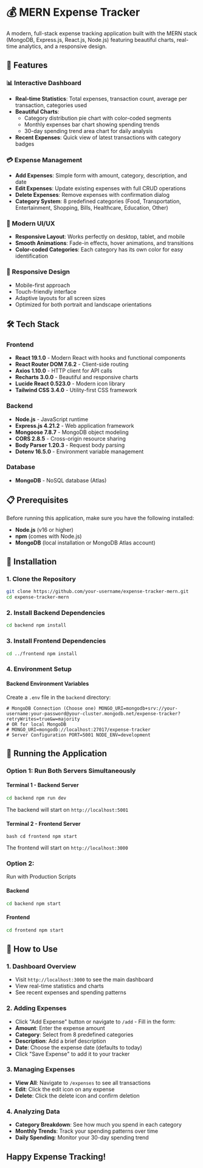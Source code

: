 # 💰 MERN Expense Tracker

A modern, full-stack expense tracking application built with the MERN stack (MongoDB, Express.js, React.js, Node.js) featuring beautiful charts, real-time analytics, and a responsive design.


## 🚀 Features

### 📊 Interactive Dashboard
- **Real-time Statistics**: Total expenses, transaction count, average per transaction, categories used
- **Beautiful Charts**:
  - Category distribution pie chart with color-coded segments
  - Monthly expenses bar chart showing spending trends
  - 30-day spending trend area chart for daily analysis
- **Recent Expenses**: Quick view of latest transactions with category badges

### 💳 Expense Management
- **Add Expenses**: Simple form with amount, category, description, and date
- **Edit Expenses**: Update existing expenses with full CRUD operations
- **Delete Expenses**: Remove expenses with confirmation dialog
- **Category System**: 8 predefined categories (Food, Transportation, Entertainment, Shopping, Bills, Healthcare, Education, Other)

### 🎨 Modern UI/UX
- **Responsive Layout**: Works perfectly on desktop, tablet, and mobile
- **Smooth Animations**: Fade-in effects, hover animations, and transitions
- **Color-coded Categories**: Each category has its own color for easy identification

### 📱 Responsive Design
- Mobile-first approach
- Touch-friendly interface
- Adaptive layouts for all screen sizes
- Optimized for both portrait and landscape orientations

## 🛠️ Tech Stack

### Frontend
- **React 19.1.0** - Modern React with hooks and functional components
- **React Router DOM 7.6.2** - Client-side routing
- **Axios 1.10.0** - HTTP client for API calls
- **Recharts 3.0.0** - Beautiful and responsive charts
- **Lucide React 0.523.0** - Modern icon library
- **Tailwind CSS 3.4.0** - Utility-first CSS framework

### Backend
- **Node.js** - JavaScript runtime
- **Express.js 4.21.2** - Web application framework
- **Mongoose 7.8.7** - MongoDB object modeling
- **CORS 2.8.5** - Cross-origin resource sharing
- **Body Parser 1.20.3** - Request body parsing
- **Dotenv 16.5.0** - Environment variable management

### Database
- **MongoDB** - NoSQL database (Atlas)

## 📋 Prerequisites

Before running this application, make sure you have the following installed:
- **Node.js** (v16 or higher)
- **npm** (comes with Node.js)
- **MongoDB** (local installation or MongoDB Atlas account)

## 🔧 Installation

### 1. Clone the Repository
```bash
git clone https://github.com/your-username/expense-tracker-mern.git
cd expense-tracker-mern
```
### 2. Install Backend Dependencies
```bash
cd backend npm install
```
### 3. Install Frontend Dependencies
```bash
cd ../frontend npm install
```
### 4. Environment Setup
#### Backend Environment Variables
Create a `.env` file in the `backend` directory: 
```env
# MongoDB Connection (Choose one) MONGO_URI=mongodb+srv://your-username:your-password@your-cluster.mongodb.net/expense-tracker?retryWrites=true&w=majority
# OR for local MongoDB
# MONGO_URI=mongodb://localhost:27017/expense-tracker
# Server Configuration PORT=5001 NODE_ENV=development
```
## 🚀 Running the Application 

### Option 1: Run Both Servers Simultaneously 
#### Terminal 1 - Backend Server 
```bash
cd backend npm run dev
```
The backend will start on `http://localhost:5001` 
#### Terminal 2 - Frontend Server 
```
bash cd frontend npm start
```
The frontend will start on `http://localhost:3000` 

### Option 2: 
Run with Production Scripts 
#### Backend 
```bash
cd backend npm start
```
#### Frontend 
```bash 
cd frontend npm start
```

## 📱 How to Use 
### 1. **Dashboard Overview** 
- Visit `http://localhost:3000` to see the main dashboard
- View real-time statistics and charts
- See recent expenses and spending patterns
### 2. **Adding Expenses** 
- Click "Add Expense" button or navigate to `/add` - Fill in the form:
- **Amount**: Enter the expense amount
- **Category**: Select from 8 predefined categories
- **Description**: Add a brief description
- **Date**: Choose the expense date (defaults to today)
- Click "Save Expense" to add it to your tracker
### 3. **Managing Expenses**
- **View All**: Navigate to `/expenses` to see all transactions
- **Edit**: Click the edit icon on any expense
- **Delete**: Click the delete icon and confirm deletion
### 4. **Analyzing Data** 
- **Category Breakdown**: See how much you spend in each category
- **Monthly Trends**: Track your spending patterns over time
- **Daily Spending**: Monitor your 30-day spending trend


## Happy Expense Tracking!
  
